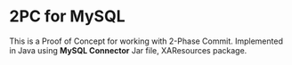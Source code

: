 # 2PC for MySQL

This is a Proof of Concept for working with 2-Phase Commit. Implemented in Java using **MySQL Connector** Jar file, XAResources package.